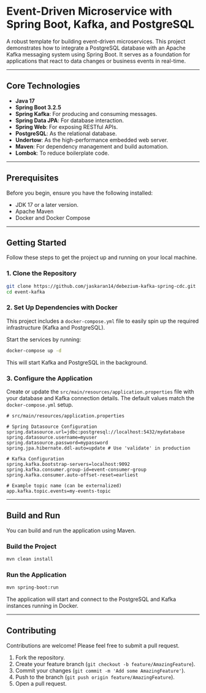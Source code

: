 # Event-Driven Microservice with Spring Boot, Kafka, and PostgreSQL

A robust template for building event-driven microservices. This project demonstrates how to integrate a PostgreSQL database with an Apache Kafka messaging system using Spring Boot. It serves as a foundation for applications that react to data changes or business events in real-time.

---

## Core Technologies

- **Java 17**
- **Spring Boot 3.2.5**
- **Spring Kafka**: For producing and consuming messages.
- **Spring Data JPA**: For database interaction.
- **Spring Web**: For exposing RESTful APIs.
- **PostgreSQL**: As the relational database.
- **Undertow**: As the high-performance embedded web server.
- **Maven**: For dependency management and build automation.
- **Lombok**: To reduce boilerplate code.

---

## Prerequisites

Before you begin, ensure you have the following installed:
- JDK 17 or a later version.
- Apache Maven
- Docker and Docker Compose

---

## Getting Started

Follow these steps to get the project up and running on your local machine.

### 1. Clone the Repository

```bash
git clone https://github.com/jaskaran14/debezium-kafka-spring-cdc.git
cd event-kafka
```

### 2. Set Up Dependencies with Docker

This project includes a `docker-compose.yml` file to easily spin up the required infrastructure (Kafka and PostgreSQL).

Start the services by running:
```bash
docker-compose up -d
```

This will start Kafka and PostgreSQL in the background.

### 3. Configure the Application

Create or update the `src/main/resources/application.properties` file with your database and Kafka connection details. The default values match the `docker-compose.yml` setup.

```properties
# src/main/resources/application.properties

# Spring Datasource Configuration
spring.datasource.url=jdbc:postgresql://localhost:5432/mydatabase
spring.datasource.username=myuser
spring.datasource.password=mypassword
spring.jpa.hibernate.ddl-auto=update # Use 'validate' in production

# Kafka Configuration
spring.kafka.bootstrap-servers=localhost:9092
spring.kafka.consumer.group-id=event-consumer-group
spring.kafka.consumer.auto-offset-reset=earliest

# Example topic name (can be externalized)
app.kafka.topic.events=my-events-topic
```

---

## Build and Run

You can build and run the application using Maven.

### Build the Project

```bash
mvn clean install
```

### Run the Application

```bash
mvn spring-boot:run
```

The application will start and connect to the PostgreSQL and Kafka instances running in Docker.

---

## Contributing

Contributions are welcome! Please feel free to submit a pull request.

1. Fork the repository.
2. Create your feature branch (`git checkout -b feature/AmazingFeature`).
3. Commit your changes (`git commit -m 'Add some AmazingFeature'`).
4. Push to the branch (`git push origin feature/AmazingFeature`).
5. Open a pull request.

